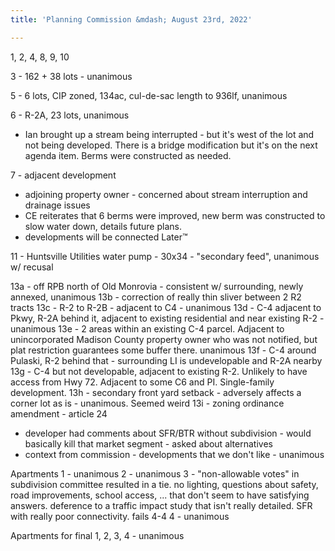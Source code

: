 ```yaml
---
title: 'Planning Commission &mdash; August 23rd, 2022'

---
```


1, 2, 4, 8, 9, 10

3 - 162 + 38 lots - unanimous

5 - 6 lots, CIP zoned, 134ac, cul-de-sac length to 936lf, unanimous

6 - R-2A, 23 lots, unanimous
* Ian brought up a stream being interrupted - but it's west of the lot and not being developed. There is a bridge modification but it's on the next agenda item. Berms were constructed as needed.

7 - adjacent development
* adjoining property owner - concerned about stream interruption and drainage issues
* CE reiterates that 6 berms were improved, new berm was constructed to slow water down, details future plans.
* developments will be connected Later:tm:

11 - Huntsville Utilities water pump - 30x34 - "secondary feed", unanimous w/ recusal

13a - off RPB north of Old Monrovia - consistent w/ surrounding, newly annexed, unanimous
13b - correction of really thin sliver between 2 R2 tracts
13c - R-2 to R-2B - adjacent to C4 - unanimous
13d - C-4 adjacent to Pkwy, R-2A behind it, adjacent to existing residential and near existing R-2 - unanimous
13e - 2 areas within an existing C-4 parcel. Adjacent to unincorporated Madison County property owner who was not notified, but plat restriction guarantees some buffer there. unanimous
13f - C-4 around Pulaski, R-2 behind that - surrounding LI is undevelopable and R-2A nearby
13g - C-4 but not developable, adjacent to existing R-2. Unlikely to have access from Hwy 72. Adjacent to some C6 and PI. Single-family development.
13h - secondary front yard setback - adversely affects a corner lot as is - unanimous. Seemed weird
13i - zoning ordinance amendment - article 24
* developer had comments about SFR/BTR without subdivision - would basically kill that market segment - asked about alternatives
* context from commission - developments that we don't like - unanimous

Apartments
1 - unanimous
2 - unanimous
3 - "non-allowable votes" in subdivision committee resulted in a tie. no lighting, questions about safety, road improvements, school access, ... that don't seem to have satisfying answers. deference to a traffic impact study that isn't really detailed. SFR with really poor connectivity. fails 4-4
4 - unanimous

Apartments for final
1, 2, 3, 4 - unanimous
